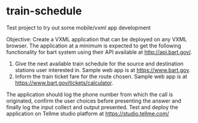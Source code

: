# train-schedule
Test project to try out some mobile/vxml app development

Objective:
Create a VXML application that can be deployed on any VXML browser. The application at a minimum is expected to get the following functionality for bart system using their API available at http://api.bart.gov/.

1. Give the next available train schedule for the source and destination stations user interested in. Sample web app is at https://www.bart.gov.
2. Inform the train ticket fare for the route chosen. Sample web app is at https://www.bart.gov/tickets/calculator.

The application should log the phone number from which the call is originated, confirm the user choices before presenting the answer and finally log the input collect and output presented. Test and deploy the application on Tellme studio platform at https://studio.tellme.com/


